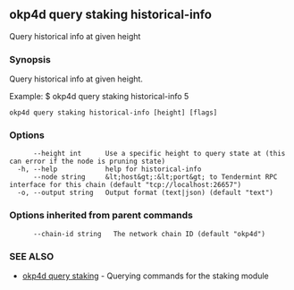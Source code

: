 ## okp4d query staking historical-info

Query historical info at given height

### Synopsis

Query historical info at given height.

Example:
$ okp4d query staking historical-info 5

```
okp4d query staking historical-info [height] [flags]
```

### Options

```
      --height int      Use a specific height to query state at (this can error if the node is pruning state)
  -h, --help            help for historical-info
      --node string     &lt;host&gt;:&lt;port&gt; to Tendermint RPC interface for this chain (default "tcp://localhost:26657")
  -o, --output string   Output format (text|json) (default "text")
```

### Options inherited from parent commands

```
      --chain-id string   The network chain ID (default "okp4d")
```

### SEE ALSO

* [okp4d query staking](okp4d_query_staking.md)	 - Querying commands for the staking module

